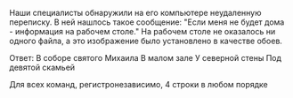 Наши специалисты обнаружили на его компьютере неудаленную переписку.
В ней нашлось такое сообщение: "Если меня не будет дома - информация на рабочем столе."
На рабочем столе не оказалось ни одного файла, а это изображение было установлено в качестве обоев. 

Ответ:
В соборе святого Михаила
В малом зале
У северной стены
Под девятой скамьей


Для всех команд, регистронезависимо, 4 строки в любом порядке

